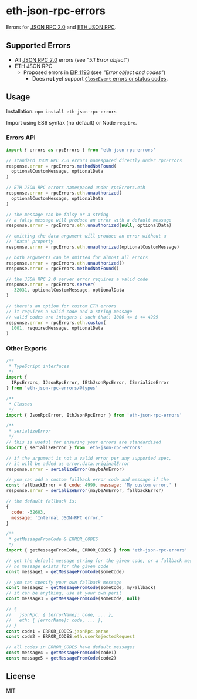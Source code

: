 # eth-json-rpc-errors

Errors for [JSON RPC 2.0](https://www.jsonrpc.org/specification) and [ETH JSON RPC](https://github.com/ethereum/wiki/wiki/JSON-RPC).

## Supported Errors

- All [JSON RPC 2.0](https://www.jsonrpc.org/specification) errors (see *"5.1 Error object"*)
- ETH JSON RPC
  - Proposed errors in [EIP 1193](https://eips.ethereum.org/EIPS/eip-1193) (see *"Error object and codes"*)
    - Does **not** yet support [`CloseEvent` errors or status codes](https://developer.mozilla.org/en-US/docs/Web/API/CloseEvent#Status_codes).

## Usage

Installation: `npm install eth-json-rpc-errors`

Import using ES6 syntax (no default) or Node `require`.

### Errors API

```js
import { errors as rpcErrors } from 'eth-json-rpc-errors'

// standard JSON RPC 2.0 errors namespaced directly under rpcErrors
response.error = rpcErrors.methodNotFound(
  optionalCustomMessage, optionalData
)

// ETH JSON RPC errors namespaced under rpcErrors.eth
response.error = rpcErrors.eth.unauthorized(
  optionalCustomMessage, optionalData
)

// the message can be falsy or a string
// a falsy message will produce an error with a default message
response.error = rpcErrors.eth.unauthorized(null, optionalData)

// omitting the data argument will produce an error without a
// "data" property
response.error = rpcErrors.eth.unauthorized(optionalCustomMessage)

// both arguments can be omitted for almost all errors
response.error = rpcErrors.eth.unauthorized()
response.error = rpcErrors.methodNotFound()

// the JSON RPC 2.0 server error requires a valid code
response.error = rpcErrors.server(
  -32031, optionalCustomMessage, optionalData
)

// there's an option for custom ETH errors
// it requires a valid code and a string message
// valid codes are integers i such that: 1000 <= i <= 4999
response.error = rpcErrors.eth.custom(
  1001, requiredMessage, optionalData
)
```

### Other Exports
```js
/**
 * TypeScript interfaces
 */
import {
  IRpcErrors, IJsonRpcError, IEthJsonRpcError, ISerializeError
} from 'eth-json-rpc-errors/@types'

/**
 * Classes
 */
import { JsonRpcError, EthJsonRpcError } from 'eth-json-rpc-errors'

/**
 * serializeError
 */
// this is useful for ensuring your errors are standardized
import { serializeError } from 'eth-json-rpc-errors'

// if the argument is not a valid error per any supported spec,
// it will be added as error.data.originalError
response.error = serializeError(maybeAnError)

// you can add a custom fallback error code and message if the 
const fallbackError = { code: 4999, message: 'My custom error.' }
response.error = serializeError(maybeAnError, fallbackError)

// the default fallback is:
{
  code: -32603,
  message: 'Internal JSON-RPC error.'
}

/**
 * getMessageFromCode & ERROR_CODES
 */
import { getMessageFromCode, ERROR_CODES } from 'eth-json-rpc-errors'

// get the default message string for the given code, or a fallback message if
// no message exists for the given code
const message1 = getMessageFromCode(someCode)

// you can specify your own fallback message
const message2 = getMessageFromCode(someCode, myFallback)
// it can be anything, use at your own peril
const message3 = getMessageFromCode(someCode, null)

// {
//   jsonRpc: { [errorName]: code, ... },
//   eth: { [errorName]: code, ... },
// }
const code1 = ERROR_CODES.jsonRpc.parse
const code2 = ERROR_CODES.eth.userRejectedRequest

// all codes in ERROR_CODES have default messages
const message4 = getMessageFromCode(code1)
const message5 = getMessageFromCode(code2)
```

## License

MIT
